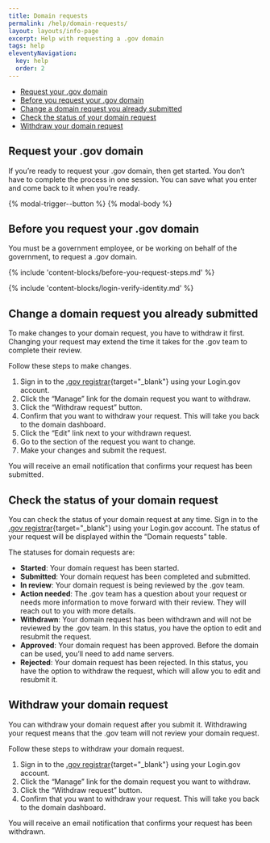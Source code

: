 ```yaml
---
title: Domain requests
permalink: /help/domain-requests/
layout: layouts/info-page
excerpt: Help with requesting a .gov domain
tags: help
eleventyNavigation:
  key: help
  order: 2 
---
```


- [Request your .gov domain](#request-your-gov-domain)
- [Before you request your .gov domain](#before-you-request-your-gov-domain)
- [Change a domain request you already submitted](#change-a-domain-request-you-already-submitted)
- [Check the status of your domain request](#check-the-status-of-your-domain-request)
- [Withdraw your domain request](#withdraw-your-domain-request)

## Request your .gov domain
If you’re ready to request your .gov domain, then get started. You don’t have to complete the process in one session. You can save what you enter and come back to it when you’re ready.

{% modal-trigger--button %}
{% modal-body %}

## Before you request your .gov domain

You must be a government employee, or be working on behalf of the government, to request a .gov domain. 

{% include 'content-blocks/before-you-request-steps.md' %}

{% include 'content-blocks/login-verify-identity.md' %}

## Change a domain request you already submitted

To make changes to your domain request, you have to withdraw it first. Changing your request may extend the time it takes for the .gov team to complete their review.

Follow these steps to make changes. 

1. Sign in to the [.gov registrar](https://manage.get.gov){target="_blank"} using your Login.gov account.
2. Click the “Manage” link for the domain request you want to withdraw.
3. Click the “Withdraw request” button.
4. Confirm that you want to withdraw your request. This will take you back to the domain dashboard.
5. Click the “Edit” link next to your withdrawn request.
6. Go to the section of the request you want to change. 
7. Make your changes and submit the request.

You will receive an email notification that confirms your request has been submitted. 

## Check the status of your domain request

You can check the status of your domain request at any time. Sign in to the [.gov registrar](https://manage.get.gov){target="_blank"} using your Login.gov account. The status of your request will be displayed within the “Domain requests” table. 
    
The statuses for domain requests are:
- **Started**: Your domain request has been started.
- **Submitted**: Your domain request has been completed and submitted.
- **In review**: Your domain request is being reviewed by the .gov team.
- **Action needed**: The .gov team has a question about your request or needs more information to move forward with their review. They will reach out to you with more details.
- **Withdrawn**: Your domain request has been withdrawn and will not be reviewed by the .gov team. In this status, you have the option to edit and resubmit the request.
- **Approved**: Your domain request has been approved. Before the domain can be used, you’ll need to add name servers.
- **Rejected**: Your domain request has been rejected. In this status, you have the option to withdraw the request, which will allow you to edit and resubmit it.


## Withdraw your domain request
    
You can withdraw your domain request after you submit it. Withdrawing your request means that the .gov team will not review your domain request. 

Follow these steps to withdraw your domain request.

1. Sign in to the [.gov registrar](https://manage.get.gov){target="_blank"} using your Login.gov account.
2. Click the “Manage” link for the domain request you want to withdraw.
3. Click the “Withdraw request” button.
4. Confirm that you want to withdraw your request. This will take you back to the domain dashboard. 
  
You will receive an email notification that confirms your request has been withdrawn. 





